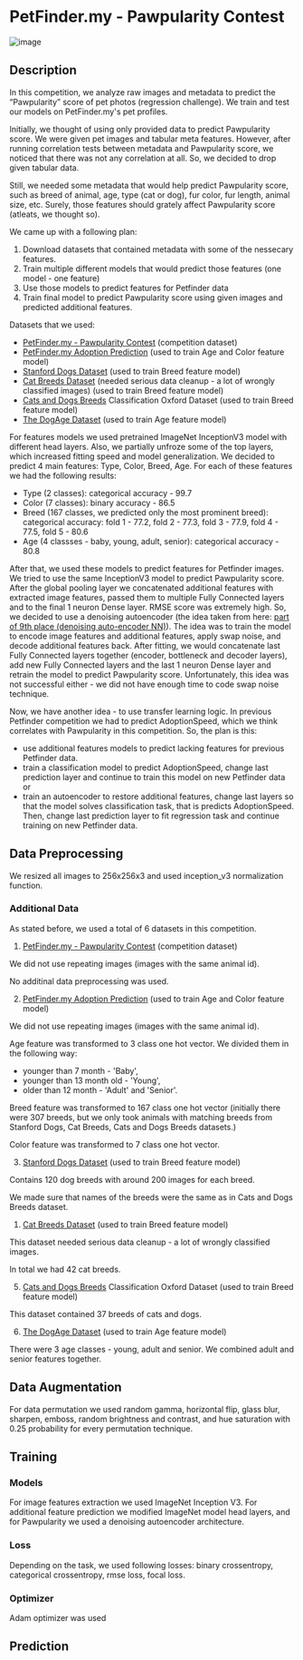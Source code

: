 # PetFinder.my - Pawpularity Contest

![image](https://user-images.githubusercontent.com/73081144/138211735-05666f5d-9638-4150-afa8-b5b283716d25.png)

## Description

In this competition, we analyze raw images and metadata to predict the “Pawpularity” score of pet photos (regression challenge). We train and test our models on PetFinder.my's pet profiles.

Initially, we thought of using only provided data to predict Pawpularity score. We were given pet images and tabular meta features.
However, after running correlation tests between metadata and Pawpularity score, we noticed that there was not any correlation at all. So, we decided to drop given tabular data.

Still, we needed some metadata that would help predict Pawpularity score, such as breed of animal, age, type (cat or dog), fur color, fur length, animal size, etc. Surely, those features  should grately affect Pawpularity score (atleats, we thought so).

We came up with a following plan:
1. Download datasets that contained metadata with some of the nessecary features.
2. Train multiple different models that would predict those features (one model - one feature)
3. Use those models to predict features for Petfinder data
4. Train final model to predict Pawpularity score using given images and predicted additional features.

Datasets that we used:
- [PetFinder.my - Pawpularity Contest](https://www.kaggle.com/c/petfinder-pawpularity-score/overview) (competition dataset)
- [PetFinder.my Adoption Prediction](https://www.kaggle.com/c/petfinder-adoption-prediction/data) (used to train Age and Color feature model)
- [Stanford Dogs Dataset](https://www.kaggle.com/jessicali9530/stanford-dogs-dataset) (used to train Breed feature model)
- [Cat Breeds Dataset](https://www.kaggle.com/ma7555/cat-breeds-dataset) (needed serious data cleanup - a lot of wrongly classified images) (used to train Breed feature model)
- [Cats and Dogs Breeds](https://www.kaggle.com/zippyz/cats-and-dogs-breeds-classification-oxford-dataset/) Classification Oxford Dataset (used to train Breed feature model)
- [The DogAge Dataset](https://www.kaggle.com/user164919/the-dogage-dataset) (used to train Age feature model)

For features models we used pretrained ImageNet InceptionV3 model with different head layers. Also, we partially unfroze some of the top layers, which increased fitting speed and model generalization.
We decided to predict 4 main features: Type, Color, Breed, Age. For each of these features we had the following results:
- Type (2 classes): categorical accuracy - 99.7
- Color (7 classes): binary accuracy - 86.5
- Breed (167 classes, we predicted only the most prominent breed): categorical accuracy: fold 1 - 77.2, fold 2 - 77.3, fold 3 - 77.9, fold 4 - 77.5, fold 5 - 80.6
- Age (4 classses - baby, young, adult, senior): categorical accuracy - 80.8

After that, we used these models to predict features for Petfinder images.
We tried to use the same InceptionV3 model to predict Pawpularity score. After the global pooling layer we concatenated additional features with extracted image features, passed them to multiple Fully Connected layers and to the final 1 neuron Dense layer. RMSE score was extremely high.
So, we decided to use a denoising autoencoder (the idea taken from here: [part of 9th place (denoising auto-encoder NN)](https://www.kaggle.com/c/petfinder-adoption-prediction/discussion/88740)). The idea was to train the model to encode image features and additional features, apply swap noise, and decode additional features back. After fitting, we would concatenate last Fully Connected layers together (encoder, bottleneck and decoder layers), add new Fully Connected layers and the last 1 neuron Dense layer and retrain the model to predict Pawpularity score. Unfortunately, this idea was not successful either - we did not have enough time to code swap noise technique. 

Now, we have another idea - to use transfer learning logic. In previous Petfinder competition we had to predict AdoptionSpeed, which we think correlates with Pawpularity in this competition. So, the plan is this:
 - use additional features models to predict lacking features for previous Petfinder data.
 - train a classification model to predict AdoptionSpeed, change last prediction layer and continue to train this model on new Petfinder data or 
 - train an autoencoder to restore additional features, change last layers so that the model solves classification task, that is predicts AdoptionSpeed. Then, change last prediction layer to fit regression task and continue training on new Petfinder data.

## Data Preprocessing

We resized all images to 256x256x3 and used inception_v3 normalization function.

### Additional Data

As stated before, we used a total of 6 datasets in this competition.

1. [PetFinder.my - Pawpularity Contest](https://www.kaggle.com/c/petfinder-pawpularity-score/overview) (competition dataset)

We did not use repeating images (images with the same animal id).

No additinal data preprocessing was used.

2. [PetFinder.my Adoption Prediction](https://www.kaggle.com/c/petfinder-adoption-prediction/data) (used to train Age and Color feature model)

We did not use repeating images (images with the same animal id).

Age feature was transformed to 3 class one hot vector. We divided them in the following way: 
   - younger than 7 month - 'Baby',
   - younger than 13 month old - 'Young',
   - older than 12 month - 'Adult' and 'Senior'. 

Breed feature was transformed to 167 class one hot vector (initially there were 307 breeds, but we only took animals with matching breeds from Stanford Dogs, Cat Breeds, Cats and Dogs Breeds datasets.)

Color feature was transformed to 7 class one hot vector.

3. [Stanford Dogs Dataset](https://www.kaggle.com/jessicali9530/stanford-dogs-dataset) (used to train Breed feature model)

Contains 120 dog breeds with around 200 images for each breed.

We made sure that names of the breeds were the same as in Cats and Dogs Breeds dataset.

1. [Cat Breeds Dataset](https://www.kaggle.com/ma7555/cat-breeds-dataset) (used to train Breed feature model)

This dataset needed serious data cleanup - a lot of wrongly classified images.

In total we had 42 cat breeds.

5. [Cats and Dogs Breeds](https://www.kaggle.com/zippyz/cats-and-dogs-breeds-classification-oxford-dataset/) Classification Oxford Dataset (used to train Breed feature model)

This dataset contained 37 breeds of cats and dogs.

6. [The DogAge Dataset](https://www.kaggle.com/user164919/the-dogage-dataset) (used to train Age feature model)

There were 3 age classes - young, adult and senior. We combined adult and senior features together.

## Data Augmentation

For data permutation we used random gamma, horizontal flip, glass blur, sharpen, emboss, random brightness and contrast, and hue saturation with 0.25 probability for every permutation technique.

## Training

### Models

For image features extraction we used ImageNet Inception V3. For additional feature prediction we modified ImageNet model head layers, and for Pawpularity we used a denoising autoencoder architecture.

### Loss

Depending on the task, we used following losses: binary crossentropy, categorical crossentropy, rmse loss, focal loss.

### Optimizer

Adam optimizer was used

## Prediction
